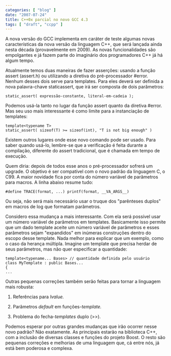 ```yaml
---
categories: [ "blog" ]
date: "2007-07-24"
title: C++0x parcial no novo GCC 4.3
tags: [ "draft", "ccpp" ]
---
```

A nova versão do GCC implementa em caráter de teste algumas novas características da nova versão da linguagem C++, que será lançada ainda nesta década (provavelmente em 2009). As novas funcionalidades são empolgantes e já fazem parte do imaginário dos programadores C++ já há algum tempo.


Atualmente temos duas maneiras de fazer asserções: usando a função assert (assert.h) ou utilizando a diretiva do pré-processador #error. Nenhum desses dois serve para templates. Para eles deverá ser definida a nova palavra-chave staticassert, que irá ser composta de dois parâmetros:

    
    static_assert( expressão-constante, literal-em-cadeia );

Podemos usá-la tanto no lugar da função assert quanto da diretiva #error. Mas seu uso mais interessante é como limite para a instanciação de templates:

    
    template<typename T>
    static_assert( sizeof(T) >= sizeof(int), "T is not big enough" )

Existem outros lugares onde esse novo comando pode ser usado. Para saber quando usá-lo, lembre-se que a verificação é feita durante a compilação, diferente do assert tradicional, que é chamada em tempo de execução.


Quem diria: depois de todos esse anos o pré-processador sofrerá um upgrade. O objetivo é ser compatível com o novo padrão da linguagem C, o C99. A maior novidade fica por conta do número variável de parâmetros para macros. A linha abaixo resume tudo:

    
    #define TRACE(format, ...) printf(format, __VA_ARGS__)

Ou seja, não será mais necessário usar o truque dos "parênteses duplos" em macros de log que formatam parâmetros.


Considero essa mudança a mais interessante. Com ela será possível usar um número variável de parâmetros em templates. Basicamente isso permite que um dado template aceite um número variável de parâmetros e esses parâmetros sejam "expandidos" em inúmeras construções dentro do escopo desse template. Nada melhor para explicar que um exemplo, como o caso da herança múltipla. Imagine um template que precisa herdar de seus parâmetros, mas não quer especificar a quantidade:

    
    template<typename... Bases> // quantidade definida pelo usuário
    class MyTemplate : public Bases...
    {
    ...


Outras pequenas correções também serão feitas para tornar a linguagem mais robusta:

	
  1. Referências para _lvalue._

	
  2. Parâmetros _default_ em funções-_template._

	
  3. Problema do fecha-_templates_ duplo (>>).

Podemos esperar por outras grandes mudanças que irão ocorrer nesse novo padrão? Não exatamente. As principais estarão na biblioteca C++, com a inclusão de diversas classes e funções do projeto Boost. O resto são pequenas correções e melhorias de uma linguagem que, cá entre nós, já está bem poderosa e complexa.

